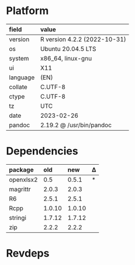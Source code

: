 # Platform

|field    |value                        |
|:--------|:----------------------------|
|version  |R version 4.2.2 (2022-10-31) |
|os       |Ubuntu 20.04.5 LTS           |
|system   |x86_64, linux-gnu            |
|ui       |X11                          |
|language |(EN)                         |
|collate  |C.UTF-8                      |
|ctype    |C.UTF-8                      |
|tz       |UTC                          |
|date     |2023-02-26                   |
|pandoc   |2.19.2 @ /usr/bin/pandoc     |

# Dependencies

|package   |old    |new    |Δ  |
|:---------|:------|:------|:--|
|openxlsx2 |0.5    |0.5.1  |*  |
|magrittr  |2.0.3  |2.0.3  |   |
|R6        |2.5.1  |2.5.1  |   |
|Rcpp      |1.0.10 |1.0.10 |   |
|stringi   |1.7.12 |1.7.12 |   |
|zip       |2.2.2  |2.2.2  |   |

# Revdeps

